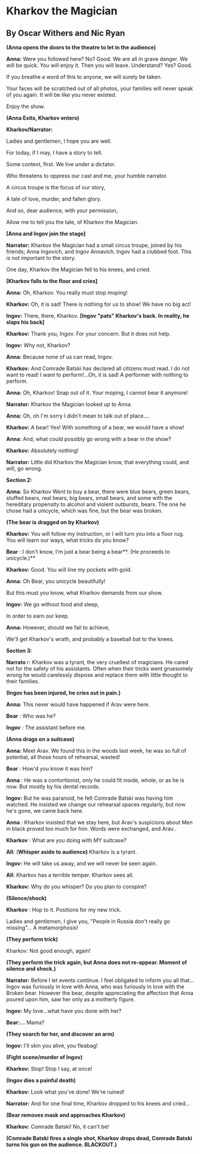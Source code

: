# Kharkov the Magician

## By Oscar Withers and Nic Ryan

**(Anna opens the doors to the theatre to let in the audience)**

**Anna:** Were you followed here? No? Good. We are all in grave danger. We will be quick. You will enjoy it. Then you will leave. Understand? Yes? Good.

If you breathe a word of this to anyone, we will surely be taken.

Your faces will be scratched out of all photos, your families will never speak of you again. It will be like you never existed.

Enjoy the show.

**(Anna Exits, Kharkov enters)**

**Kharkov/Narrator:**

Ladies and gentlemen, I hope you are well.

For today, if I may, I have a story to tell.

Some context, first. We live under a dictator.

Who threatens to oppress our cast and me, your humble narrator.

A circus troupe is the focus of our story,

A tale of love, murder, and fallen glory.

And so, dear audience, with your permission,

Allow me to tell you the tale, of Kharkov the Magician.

**[Anna and Ingov join the stage]**

**Narrator:** Kharkov the Magician had a small circus troupe, joined by his friends; Anna Ingovich, and Ingov Annavich. Ingov had a clubbed foot. This is not important to the story.

One day, Kharkov the Magician fell to his knees, and cried.

**[Kharkov falls to the floor and cries]**

**Anna:** Oh, Kharkov. You really must stop moping!

**Kharkov:** Oh, it is sad! There is nothing for us to show! We have no big act!

**Ingov:** There, there, Kharkov. **[Ingov "pats" Kharkov's back. In reality, he slaps his back]**

**Kharkov:** Thank you, Ingov. For your concern. But it does not help.

**Ingov:** Why not, Kharkov?

**Anna:** Because none of us can read, Ingov.

**Kharkov:** And Comrade Batski has declared all citizens must read. I do not want to read! I want to perform!...Oh, it is sad! A performer with nothing to perform.

**Anna:** Oh, Kharkov! Snap out of it. Your moping, I cannot bear it anymore!

**Narrator:** Kharkov the Magician looked up to Anna.

**Anna:** Oh, oh I'm sorry I didn't mean to talk out of place….

**Kharkov:** A bear! Yes! With something of a bear, we would have a show!

**Anna:** And, what could possibly go wrong with a bear in the show?

**Kharkov:** Absolutely nothing!

**Narrator:** Little did Kharkov the Magician know, that everything could, and will, go wrong.

**Section 2:**

**Anna:** So Kharkov Went to buy a bear, there were blue bears, green bears, stuffed bears, real bears, big bears, small bears, and some with the hereditary propensity to alcohol and violent outbursts, bears. The one he chose had a unicycle, which was fine, but the bear was broken.

**(The bear is dragged on by Kharkov)**

**Kharkov:** You will follow my instruction, or I will turn you into a floor rug. You will learn our ways, what tricks do you know?

**Bear** : I don't know, I'm just a bear being a bear**. (He proceeds to unicycle.)**

**Kharkov:** Good. You will line my pockets with gold.

**Anna:** Oh Bear, you unicycle beautifully!

But this must you know, what Kharkov demands from our show.

**Ingov:** We go without food and sleep,

In order to earn our keep.

**Anna:** However, should we fail to achieve,

We'll get Kharkov's wrath, and probably a baseball bat to the knees.

**Section 3:**

**Narrato** r: Kharkov was a tyrant, the very cruellest of magicians. He cared not for the safety of his assistants. Often when their tricks went gruesomely wrong he would carelessly dispose and replace them with little thought to their families.

**(Ingov has been injured, he cries out in pain.)**

**Anna:** This never would have happened if Arav were here.

**Bear** : Who was he?

**Ingov** : The assistant before me.

**(Anna drags on a suitcase)**

**Anna:** Meet Arav. We found this in the woods last week, he was so full of potential, all those hours of rehearsal, wasted!

**Bear** : How'd you know it was him?

**Anna** : He was a contortionist, only he could fit inside, whole, or as he is now. But mostly by his dental records.

**Ingov:** But he was paranoid, he felt Comrade Batski was having him watched. He insisted we change our rehearsal spaces regularly, but now he's gone, we came back here.

**Anna** : Kharkov insisted that we stay here, but Arav's suspicions about Men in black proved too much for him. Words were exchanged, and Arav..

**Kharkov** : What are you doing with MY suitcase?

**All:** (**Whisper aside to audience)** Kharkov is a tyrant.

**Ingov:** He will take us away, and we will never be seen again.

**All:** Kharkov has a terrible temper. Kharkov sees all.

**Kharkov:** Why do you whisper? Do you plan to conspire?

**(Silence/shock)**

**Kharkov** : Hop to it. Positions for my new trick.

Ladies and gentlemen, I give you, &quot;People in Russia don't really go missing&quot;…  A metamorphosis!

**(They perform trick)**

Kharkov: Not good enough, again!

**(They perform the trick again, but Anna does not re-appear. Moment of silence and shock.)**

**Narrator:** Before I let events continue. I feel obligated to inform you all that…Ingov was furiously in love with Anna, who was furiously in love with the Broken bear. However the bear, despite appreciating the affection that Anna poured upon him, saw her only as a motherly figure.

**Ingov:** My love…what have you done with her?

**Bear:…** Mama?

**(They search for her, and discover an arm)**

**Ingov:** I'll skin you alive, you fleabag!

**(Fight scene/murder of Ingov)**

**Kharkov:**  Stop! Stop I say, at once!

**(Ingov dies a painful death)**

**Kharkov:** Look what you've done! We're ruined!

**Narrator:** And for one final time, Kharkov dropped to his knees and cried…

**(Bear removes mask and approaches Kharkov)**

**Kharkov:** Comrade Batski! No, it can't be!

**(Comrade Batski fires a single shot,  Kharkov drops dead, Comrade Batski turns his gun on the audience. BLACKOUT.)**

